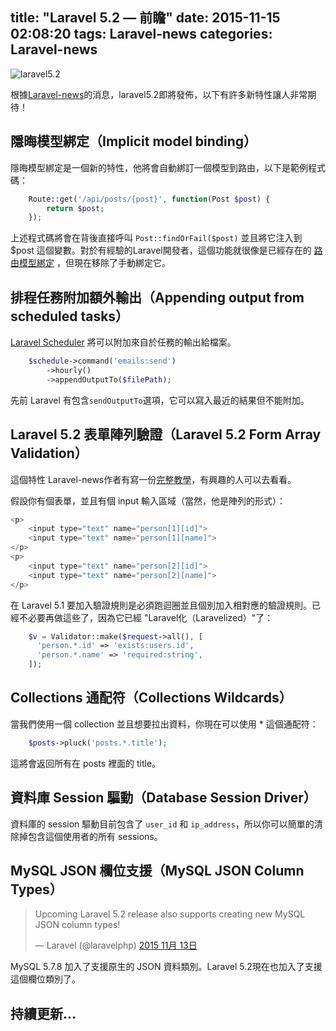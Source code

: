 title: "Laravel 5.2 — 前瞻"
date: 2015-11-15 02:08:20
tags: Laravel-news
categories: Laravel-news
---

![laravel5.2](http://i.imgur.com/RxpYi6j.png)

根據[Laravel-news](https://laravel-news.com/2015/11/laravel-5-2-a-look-at-whats-coming/)的消息，laravel5.2即將發佈，以下有許多新特性讓人非常期待！

<!-- more -->

## 隱晦模型綁定（Implicit model binding）

隱晦模型綁定是一個新的特性，他將會自動綁訂一個模型到路由，以下是範例程式碼：

``` php
    Route::get('/api/posts/{post}', function(Post $post) {
        return $post;
    });
```

上述程式碼將會在背後直接呼叫 `Post::findOrFail($post)` 並且將它注入到 $post 這個變數。對於有經驗的Laravel開發者，這個功能就很像是已經存在的 [路由模型綁定](http://laravel.com/docs/5.1/routing#route-model-binding) ，但現在移除了手動綁定它。

## 排程任務附加額外輸出（Appending output from scheduled tasks）

[Laravel Scheduler](https://laravel-news.com/2014/11/laravel-5-scheduler/) 將可以附加來自於任務的輸出給檔案。

``` php
    $schedule->command('emails:send')
        ->hourly()
        ->appendOutputTo($filePath);
```

先前 Laravel 有包含`sendOutputTo`選項，它可以寫入最近的結果但不能附加。

## Laravel 5.2 表單陣列驗證（Laravel 5.2 Form Array Validation）

這個特性 Laravel-news作者有寫一份[完整教學](http://ericlbarnes.com/laravel-array-validation/)，有興趣的人可以去看看。

假設你有個表單，並且有個 input 輸入區域（當然，他是陣列的形式）：

``` php
<p>
    <input type="text" name="person[1][id]">
    <input type="text" name="person[1][name]">
</p>
<p>
    <input type="text" name="person[2][id]">
    <input type="text" name="person[2][name]">
</p>
```

在 Laravel 5.1 要加入驗證規則是必須跑迴圈並且個別加入相對應的驗證規則。已經不必要再做這些了，因為它已經 "Laravel化（Laravelized）"了：

``` php
    $v = Validator::make($request->all(), [
      'person.*.id' => 'exists:users.id',
      'person.*.name' => 'required:string',
    ]);
```

## Collections 通配符（Collections Wildcards）

當我們使用一個 collection 並且想要拉出資料，你現在可以使用 * 這個通配符：

``` php
    $posts->pluck('posts.*.title');
```

這將會返回所有在 posts 裡面的 title。

## 資料庫 Session 驅動（Database Session Driver）

資料庫的 session 驅動目前包含了 `user_id` 和
`ip_address`，所以你可以簡單的清除掉包含這個使用者的所有 sessions。

## MySQL JSON 欄位支援（MySQL JSON Column Types）
<blockquote class="twitter-tweet" lang="zh-tw"><p lang="en" dir="ltr">Upcoming Laravel 5.2 release also supports creating new MySQL JSON column types!</p>&mdash; Laravel (@laravelphp) <a href="https://twitter.com/laravelphp/status/665182225206542336">2015 11月 13日</a></blockquote>
<script async src="//platform.twitter.com/widgets.js" charset="utf-8"></script>
MySQL 5.7.8 加入了支援原生的 JSON 資料類別。Laravel 5.2現在也加入了支援這個欄位類別了。

## 持續更新...